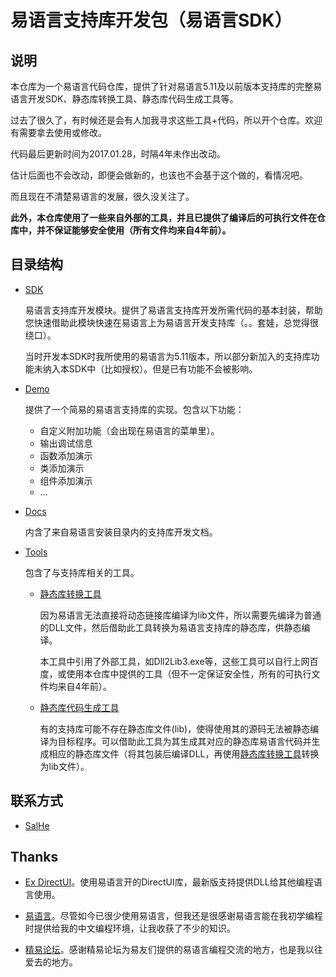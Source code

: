 # 易语言支持库开发包（易语言SDK）

## 说明

本仓库为一个易语言代码仓库，提供了针对易语言5.11及以前版本支持库的完整易语言开发SDK、静态库转换工具、静态库代码生成工具等。

过去了很久了，有时候还是会有人加我寻求这些工具+代码，所以开个仓库。欢迎有需要拿去使用或修改。

代码最后更新时间为2017.01.28，时隔4年未作出改动。

估计后面也不会改动，即便会做新的，也该也不会基于这个做的，看情况吧。

而且现在不清楚易语言的发展，很久没关注了。

**此外，本仓库使用了一些来自外部的工具，并且已提供了编译后的可执行文件在仓库中，并不保证能够安全使用（所有文件均来自4年前）。**

## 目录结构

- [SDK](./SDK)
  
  易语言支持库开发模块。提供了易语言支持库开发所需代码的基本封装，帮助您快速借助此模块快速在易语言上为易语言开发支持库（。。套娃，总觉得很绕口）。

  当时开发本SDK时我所使用的易语言为5.11版本，所以部分新加入的支持库功能未纳入本SDK中（比如授权）。但是已有功能不会被影响。

- [Demo](./Demo)

  提供了一个简易的易语言支持库的实现。包含以下功能：

  - 自定义附加功能（会出现在易语言的菜单里）。
  - 输出调试信息
  - 函数添加演示
  - 类添加演示
  - 组件添加演示
  - ...

- [Docs](./Docs)

  内含了来自易语言安装目录内的支持库开发文档。

- [Tools](./Tools)

  包含了与支持库相关的工具。

  - [静态库转换工具](./Tools/SalHeELibTools)
    
    因为易语言无法直接将动态链接库编译为lib文件，所以需要先编译为普通的DLL文件，然后借助此工具转换为易语言支持库的静态库，供静态编译。

    本工具中引用了外部工具，如Dll2Lib3.exe等，这些工具可以自行上网百度，或使用本仓库中提供的工具（但不一定保证安全性，所有的可执行文件均来自4年前）。

  - [静态库代码生成工具](./Tools/SalHeEStaticLibECodeMaker)

    有的支持库可能不存在静态库文件(lib)，使得使用其的源码无法被静态编译为目标程序。可以借助此工具为其生成其对应的静态库易语言代码并生成相应的静态库文件（将其包装后编译DLL，再使用[静态库转换工具](./Tools/SalHeELibTools)转换为lib文件）。


## 联系方式

- [SalHe](mailto:SalHe@qq.com)

## Thanks

- [Ex DirectUI](https://github.com/ikoude/ExDirectUI4.1)。使用易语言开的DirectUI库，最新版支持提供DLL给其他编程语言使用。

- [易语言](http://www.dywt.com.cn/)。尽管如今已很少使用易语言，但我还是很感谢易语言能在我初学编程时提供给我的中文编程环境，让我收获了不少的知识。

- [精易论坛](http://bbs.125.la)。感谢精易论坛为易友们提供的易语言编程交流的地方，也是我以往爱去的地方。